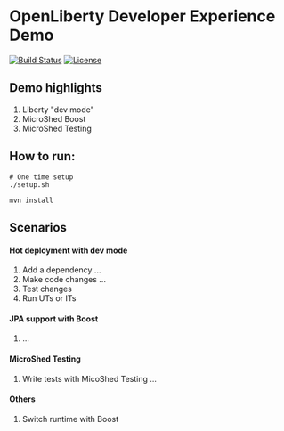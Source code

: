 # OpenLiberty Developer Experience Demo

[![Build Status](https://travis-ci.org/OpenLiberty/demo-devex.svg?branch=master)](https://travis-ci.org/OpenLiberty/demo-devex)
[![License](https://img.shields.io/badge/License-ASL%202.0-green.svg)](https://opensource.org/licenses/Apache-2.0)

## Demo highlights

1. Liberty "dev mode"
1. MicroShed Boost
1. MicroShed Testing

## How to run:

```
# One time setup
./setup.sh

mvn install
```

## Scenarios

#### Hot deployment with dev mode

1. Add a dependency ...
2. Make code changes ...
3. Test changes
4. Run UTs or ITs

#### JPA support with Boost

1. ...

#### MicroShed Testing

1. Write tests with MicoShed Testing ...

#### Others

1. Switch runtime with Boost

